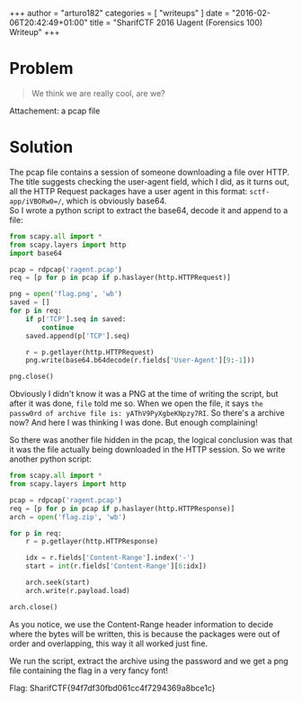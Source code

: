 +++
author = "arturo182"
categories = [ "writeups" ]
date = "2016-02-06T20:42:49+01:00"
title = "SharifCTF 2016 Uagent (Forensics 100) Writeup"
+++

# Problem

> We think we are really cool, are we?

Attachement: a pcap file

# Solution

The pcap file contains a session of someone downloading a file over HTTP. The title suggests checking the user-agent field, which I did, as it turns out, all the HTTP Request packages have a user agent in this format: `sctf-app/iVBORw0=/`, which is obviously base64.  
So I wrote a python script to extract the base64, decode it and append to a file:

~~~python
from scapy.all import *
from scapy.layers import http
import base64

pcap = rdpcap('ragent.pcap')
req = [p for p in pcap if p.haslayer(http.HTTPRequest)]

png = open('flag.png', 'wb')
saved = []
for p in req:
    if p['TCP'].seq in saved:
        continue
    saved.append(p['TCP'].seq)

    r = p.getlayer(http.HTTPRequest)
    png.write(base64.b64decode(r.fields['User-Agent'][9:-1]))

png.close()
~~~

Obviously I didn't know it was a PNG at the time of writing the script, but after it was done, `file` told me so.
When we open the file, it says `the passw0rd of archive file is: yAThV9PyXgbeKNpzy7RI`. So there's a archive now? And here I was thinking I was done. But enough complaining! 

So there was another file hidden in the pcap, the logical conclusion was that it was the file actually being downloaded in the HTTP session. So we write another python script:

~~~python
from scapy.all import *
from scapy.layers import http

pcap = rdpcap('ragent.pcap')
req = [p for p in pcap if p.haslayer(http.HTTPResponse)]
arch = open('flag.zip', 'wb')

for p in req:
    r = p.getlayer(http.HTTPResponse)

    idx = r.fields['Content-Range'].index('-')
    start = int(r.fields['Content-Range'][6:idx])

    arch.seek(start)
    arch.write(r.payload.load)

arch.close()
~~~

As you notice, we use the Content-Range header information to decide where the bytes will be written, this is because the packages were out of order and overlapping, this way it all worked just fine.

We run the script, extract the archive using the password and we get a png file containing the flag in a very fancy font!

Flag: SharifCTF{94f7df30fbd061cc4f7294369a8bce1c}

